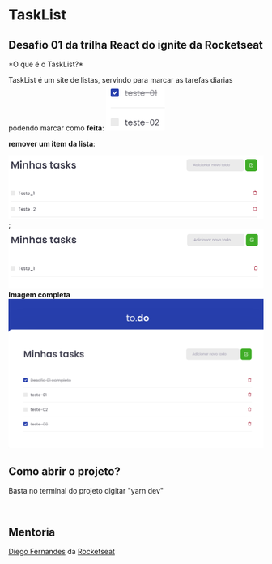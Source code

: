<h1>TaskList</h1>

<h2>Desafio 01 da trilha React do ignite da Rocketseat</h2>

<p>*O que é o TaskList?*</p>
TaskList é um site de listas, servindo para marcar as tarefas diarias podendo
marcar como <strong>feita</strong>:
<img src="./public/git/feito.png" alt="" />

<strong>remover um item da lista</strong>:

<img src="./public/git/remover_1.png" alt="" />;
<img src="./public/git/remover_2.png" alt="" />
<strong>Imagem completa</strong>
<img src="./public/git/To.do.png" alt="" />

<h2>Como abrir o projeto?</h2>
<p>Basta no terminal do projeto digitar "yarn dev"</p>
<br />

<h2>Mentoria</h2>
<a href="https://github.com/diego3g">Diego Fernandes</a> da
<a href="https://github.com/Rocketseat">Rocketseat</a>
